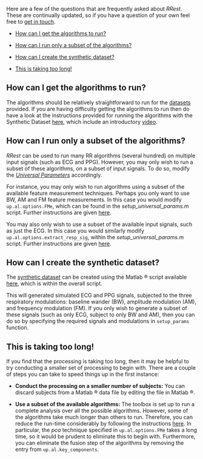 Here are a few of the questions that are frequently asked about _RRest_. These are continually updated, so if you have a question of your own feel free to [get in touch](http://peterhcharlton.github.io/RRest/contributions.html).

* <a href="#running_algs">How can I get the algorithms to run?</a>

* <a href="#subset_algs">How can I run only a subset of the algorithms?</a>

* <a href="#create_synth">How can I create the synthetic dataset?</a>

* <a href="#too_long">This is taking too long!</a>


<a name="running_algs" />

## How can I get the algorithms to run?

The algorithms should be relatively straightforward to run for the [datasets](http://peterhcharlton.github.io/RRest/datasets.html) provided. If you are having difficulty getting the algorithms to run then do have a look at the instructions provided for running the algorithms with the Synthetic Dataset [here](https://github.com/peterhcharlton/RRest/wiki/Getting-Started), which include an introductory [video](https://youtu.be/J4ZG3QntTI8).

<a name="subset_algs" />

## How can I run only a subset of the algorithms?

_RRest_ can be used to run many RR algorithms (several hundred) on multiple input signals (such as ECG and PPG).
However, you may only wish to run a subset of these algorithms, on a subset of input signals.
To do so, modify the [_Universal Parameters_](https://github.com/peterhcharlton/RRest/wiki/Universal-Parameters) accordingly.

For instance, you may only wish to run algorithms using a subset of the available feature measurement techniques. Perhaps you only want to use BW, AM and FM feature measurements. In this case you would modify `up.al.options.FMe`, which can be found in the _setup_universal_params.m_ script. Further instructions are given [here](https://github.com/peterhcharlton/RRest/wiki/Universal-Parameters#feats).

You may also only wish to use a subset of the available input signals, such as just the ECG. In this case you would similarly modify `up.al.options.extract_resp_sig`, within the _setup_universal_params.m_ script. Further instructions are given [here](https://github.com/peterhcharlton/RRest/wiki/Universal-Parameters#extract_resp_sigs).

<a name="create_synth" />

## How can I create the synthetic dataset?
The [synthetic dataset](http://peterhcharlton.github.io/RRest/synthetic_dataset.html) can be created using the Matlab &reg; script available [here](https://raw.githubusercontent.com/peterhcharlton/RRest/master/RRest_v2.0/Data_Import_Scripts/RRSYNTH_data_generater.m), which is within the overall script.

This will generated simulated ECG and PPG signals, subjected to the three respiratory modulations: baseline wander (BW), amplitude modulation (AM), and frequency modulation (FM).
If you only wish to generate a subset of these signals (such as only ECG, subject to only BW and AM), then you can do so by specifying the required signals and modulations in `setup_params` function.

<a name="too_long" />

## This is taking too long!
If you find that the processing is taking too long, then it may be helpful to try conducting a smaller set of processing to begin with. There are a couple of steps you can take to speed things up in the first instance:

* **Conduct the processing on a smaller number of subjects:** You can discard subjects from a Matlab &reg; data file by editing the file in Matlab &reg;.

* **Use a subset of the available algorithms:** The toolbox is set up to run a complete analysis over all the possible algorithms. However, some of the algorithms take much longer than others to run. Therefore, you can reduce the run-time considerably by following the instructions <a href="#subset_algs">here</a>. In particular, the _pca_ technique specified in `up.al.options.FMe` takes a long time, so it would be prudent to eliminate this to begin with. Furthermore, you can eliminate the fusion step of the algorithms by removing the entry from `up.al.key_components`.
